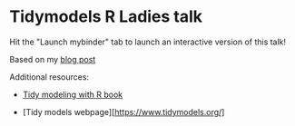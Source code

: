 # Tidymodels R Ladies talk

Hit the "Launch mybinder" tab to launch an interactive version of this talk!

Based on my [blog post](http://www.rebeccabarter.com/blog/2020-03-25_machine_learning/)

Additional resources:

- [Tidy modeling with R book](https://www.tmwr.org/)

- [Tidy models webpage][https://www.tidymodels.org/]
